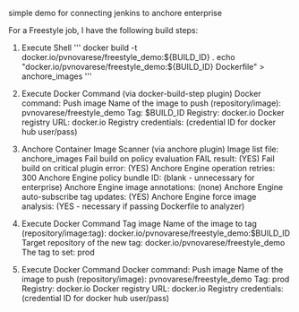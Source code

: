 simple demo for connecting jenkins to anchore enterprise 

For a Freestyle job, I have the following build steps:

1) Execute Shell
'''
docker build -t docker.io/pvnovarese/freestyle_demo:${BUILD_ID} .
echo "docker.io/pvnovarese/freestyle_demo:${BUILD_ID} Dockerfile" > anchore_images
'''

2) Execute Docker Command (via docker-build-step plugin)
Docker command: Push image
Name of the image to push (repository/image): pvnovarese/freestyle_demo
Tag: $BUILD_ID
Registry: docker.io
Docker registry URL: docker.io
Registry credentials: (credential ID for docker hub user/pass)

3) Anchore Container Image Scanner (via anchore plugin)
Image list file: anchore_images
Fail build on policy evaluation FAIL result: (YES)
Fail build on critical plugin error: (YES)
Anchore Engine operation retries: 300
Anchore Engine policy bundle ID: (blank - unnecessary for enterprise)
Anchore Engine image annotations: (none)
Anchore Engine auto-subscribe tag updates: (YES)
Anchore Engine force image analysis: (YES - necessary if passing Dockerfile to analyzer)

4) Execute Docker Command
Tag image
Name of the image to tag (repository/image:tag): docker.io/pvnovarese/freestyle_demo:$BUILD_ID
Target repository of the new tag: docker.io/pvnovarese/freestyle_demo
The tag to set: prod

5) Execute Docker Command
Docker command: Push image
Name of the image to push (repository/image): pvnovarese/freestyle_demo
Tag: prod
Registry: docker.io
Docker registry URL: docker.io
Registry credentials: (credential ID for docker hub user/pass)
